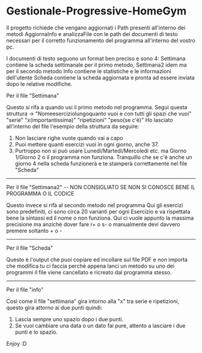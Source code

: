 # Gestionale-Progressive-HomeGym

Il progetto richiede che vengano aggiornati i Path presenti all'interno dei metodi AggiornaInfo e analizzaFile con le path dei documenti di testo necessari per il corretto funzionamento del programma all'interno del vostro pc.
 
I documenti di testo seguono un format ben preciso e sono 4:
Settimana contiene la scheda settimanale per il primo metodo,
Settimana2 idem ma per il secondo metodo
Info contiene le statistiche e le informazioni dell'utente
Scheda contiene la scheda aggiornata e pronta ad essere inviata dopo le relative modifiche.
 
 
 Per il file "Settimana"
 
Questo si rifa a quando usi il primo metodo nel programma.
Segui questa struttura -> "Nomeeserciziolungoquanto vuoi e con tutti gli spazi che vuoi" "serie" "x(importantissima)" "ripetizioni" "peso(se c'è)"
Ho lasciato all'interno del file l'esempio della struttura da seguire:
1. Non lasciare righe vuote quando vai a capo
2. Puoi mettere quanti esercizi vuoi in ogni giorno, anche 37.
3. Purtroppo non si può usare Lunedi/Martedi/Mercoledi etc. ma Giorno 1/Giorno 2 o il programma non funziona.
   Tranquillo che se c'è anche un giorno 4 nella scheda funzionerà e te stamperà correttamente nel file "Scheda"
 
 
---------------------------------------------------------------------------------------------------------
 
Per il file "Settimana2" -- NON CONSIGLIATO SE NON SI CONOSCE BENE IL PROGRAMMA O IL CODICE
 
Questo invece si rifà al secondo metodo nel programma
Qui gli esercizi sono predefiniti, ci sono circa 20 varianti per ogni Esercizio e va rispettata bene la sintassi ed il nome o non funziona.
Qui ci vuole appunto la massima precisione ma anzichè dover fare r+ o s- o manualmente devi davvero premere soltanto + o -
 
---------------------------------------------------------------------------------------------------------
 
Per il file "Scheda"
 
Questo è l'output che puoi copiare ed incollare sul file PDF e non importa che modifica tu ci faccia perchè appena lanci un metodo su uno dei programmi
il file viene cancellato e ricreato dal programma stesso.
 
 
----------------------------------------------------------------------------------------------------------
 
Per il file "info"
 
Così come il file "settimana" gira intorno alla "x" tra serie e ripetizioni, questo gira attorno ai due punti quindi:
1. Lascia sempre uno spazio dopo i due punti.
2. Se vuoi cambiare una data o un dato fai pure, attento a lasciare i due punti e lo spazio.
 
 
 
Enjoy :D
